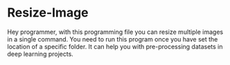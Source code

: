 # Resize-Image

Hey programmer, with this programming file you can resize multiple images in a single command. 
You need to run this program once you have set the location of a specific folder. 
It can help you with pre-processing datasets in deep learning projects.
